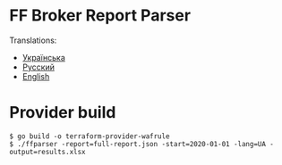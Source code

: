 # FF Broker Report Parser

Translations:

* [Українська](language/README_ua.md)
* [Русский](language/README_ru.md)
* [English](language/README_en.md)

# Provider build

```
$ go build -o terraform-provider-wafrule
$ ./ffparser -report=full-report.json -start=2020-01-01 -lang=UA -output=results.xlsx
